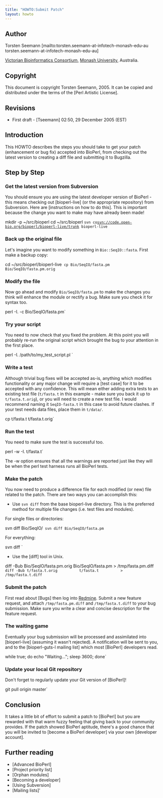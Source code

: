 ```yaml
---
title: "HOWTO:Submit Patch"
layout: howto
---
```


Author
------

Torsten Seemann [mailto:torsten.seemann-at-infotech-monash-edu-au torsten.seemann-at-infotech-monash-edu-au]

[Victorian Bioinformatics Consortium](http://www.vicbioinformatics.com), [Monash University](http://www.monash.edu.au/), Australia.

Copyright
---------

This document is copyright Torsten Seemann, 2005. It can be copied and distributed under the terms of the [Perl Artistic License].

Revisions
---------

-   First draft - [Tseemann] 02:50, 29 December 2005 (EST)

Introduction
------------

This HOWTO describes the steps you should take to get your patch (enhancement or bug fix) accepted into BioPerl, from checking out the latest version to creating a diff file and submitting it to Bugzilla.

Step by Step
------------

### Get the latest version from Subversion

You should ensure you are using the latest developer version of BioPerl - this means checking out [bioperl-live] (or the appropriate repository) from Subversion. Here are [instructions on how to do this]. This is important because the change you want to make may have already been made!


mkdir -p ~/src/bioperl
cd ~/src/bioperl `
svn co `[`svn://code.open-bio.org/bioperl/bioperl-live/trunk`](svn://code.open-bio.org/bioperl/bioperl-live/trunk)` bioperl-live`

### Back up the original file

Let's imagine you want to modify something in `Bio::SeqIO::fasta`. First make a backup copy:

 cd ~/src/bioperl/bioperl-live`
 cp Bio/SeqIO/fasta.pm Bio/SeqIO/fasta.pm.orig`

### Modify the file

Now go ahead and modify `Bio/SeqIO/fasta.pm` to make the changes you think will enhance the module or rectify a bug. Make sure you check it for syntax too.

 perl -I. -c Bio/SeqIO/fasta.pm`

### Try your script

You need to now check that you fixed the problem. At this point you will probably re-run the original script which brought the bug to your attention in the first place.

 perl -I. /path/to/my_test_script.pl `

### Write a test

Although trivial bug fixes will be accepted as-is, anything which modifies functionality or any major change will require a [test case] for it to be accepted with any confidence. This will mean either adding extra tests to an existing test file (`t/fasta.t` in this example - make sure you back it up to `t/fasta.t.orig`), or you will need to create a new test file. I would recommend naming it `SeqIO-fasta.t` in this case to avoid future clashes. If your test needs data files, place them in `t/data/`.

 cp t/fasta.t t/fasta.t.orig`

### Run the test

You need to make sure the test is successful too.

 perl -w -I. t/fasta.t`

The -w option ensures that all the warnings are reported just like they will be when the perl test harness runs all BioPerl tests.

### Make the patch

You now need to produce a difference file for each modified (or new) file related to the patch. There are two ways you can accomplish this:

-   Use `svn diff` from the base bioperl-live directory. This is the preferred method for multiple file changes (i.e. test files and modules).

For single files or directories:

 svn diff Bio/SeqIO/`
 svn diff Bio/SeqIO/fasta.pm`

For everything:

 svn diff `

-   Use the [diff] tool in Unix.

 diff -Bub Bio/SeqIO/fasta.pm.orig Bio/SeqIO/fasta.pm > /tmp/fasta.pm.diff`
 diff -Bub t/fasta.t.orig          t/fasta.t          > /tmp/fasta.t.diff`

### Submit the patch

First read about [Bugs] then log into [Redmine](http://redmine.bioperl.org/). Submit a new feature request, and attach `/tmp/fasta.pm.diff` and `/tmp/fasta.t.diff` to your bug submission. Make sure you write a clear and concise description for the feature request.

### The waiting game

Eventually your bug submission will be processed and assimilated into [bioperl-live] (assuming it wasn't rejected). A notification will be sent to you, and to the [bioperl-guts-l mailing list] which most [BioPerl] developers read.

 while true; do echo "Waiting..."; sleep 3600; done`

### Update your local Git repository

Don't forget to regularly update your Git version of [BioPerl]!

 git pull origin master`

Conclusion
----------

It takes a little bit of effort to submit a patch to [BioPerl] but you are rewarded with that warm fuzzy feeling that giving back to your community provides. If the patch showed BioPerl aptitude, there's a good chance that you will be invited to [become a BioPerl developer] via your own [developer account].

Further reading
---------------

-   [Advanced BioPerl]
-   [Project priority list]
-   [Orphan modules]
-   [Becoming a developer]
-   [Using Subversion]
-   [Mailing lists]'
